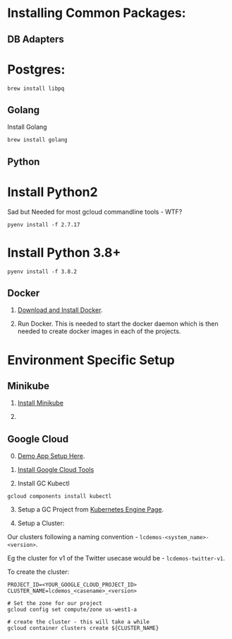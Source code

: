 
# Installing Common Packages:

DB Adapters
-----------

Postgres:
=========

```
brew install libpq
```

Golang
------

Install Golang

```
brew install golang
```

Python
------

Install Python2
===============

Sad but Needed for most gcloud commandline tools - WTF?

```
pyenv install -f 2.7.17
```

Install Python 3.8+
===================

```
pyenv install -f 3.8.2
```

Docker
------

1. [Download and Install Docker](https://hub.docker.com/editions/community/docker-ce-desktop-mac/).

2. Run Docker.  This is needed to start the docker daemon which is then needed to create docker images in each of the projects.

# Environment Specific Setup

## Minikube

1. [Install Minikube](https://kubernetes.io/docs/tasks/tools/install-minikube/)

2. 

## Google Cloud

0. [Demo App Setup Here](https://cloud.google.com/kubernetes-engine/docs/tutorials/hello-app).

1. [Install Google Cloud Tools](https://cloud.google.com/sdk/docs/quickstarts)

2. Install GC Kubectl

```
gcloud components install kubectl
```

3. Setup a GC Project from [Kubernetes Engine Page](https://console.cloud.google.com/projectselector/kubernetes).

4. Setup a Cluster:

Our clusters following a naming convention - `lcdemos-<system_name>-<version>`.

Eg the cluster for v1 of the Twitter usecase would be - `lcdemos-twitter-v1`.

To create the cluster:

```
PROJECT_ID=<YOUR_GOOGLE_CLOUD_PROJECT_ID>
CLUSTER_NAME=lcdemos_<casename>_<version>

# Set the zone for our project
gcloud config set compute/zone us-west1-a

# create the cluster - this will take a while
gcloud container clusters create ${CLUSTER_NAME}
```

